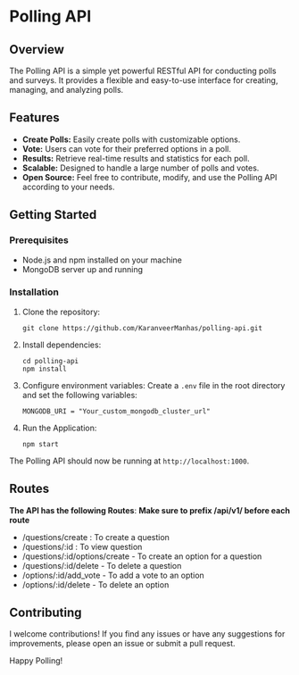 # Polling API


## Overview

The Polling API is a simple yet powerful RESTful API for conducting polls and surveys. It provides a flexible and easy-to-use interface for creating, managing, and analyzing polls.

## Features

- **Create Polls:** Easily create polls with customizable options.
- **Vote:** Users can vote for their preferred options in a poll.
- **Results:** Retrieve real-time results and statistics for each poll.
- **Scalable:** Designed to handle a large number of polls and votes.
- **Open Source:** Feel free to contribute, modify, and use the Polling API according to your needs.

## Getting Started

### Prerequisites

- Node.js and npm installed on your machine
- MongoDB server up and running

### Installation

1. Clone the repository:

   ```
   git clone https://github.com/KaranveerManhas/polling-api.git
   ```
2. Install dependencies:
    ```
    cd polling-api
    npm install
    ```
3. Configure environment variables: 
    Create a `.env` file in the root directory and set the following variables:
    ```
    MONGODB_URI = "Your_custom_mongodb_cluster_url"
    ```
4. Run the Application:
    ```
    npm start
    ```

The Polling API should now be running at `http://localhost:1000`.

## Routes
**The API has the following Routes**:
**Make sure to prefix /api/v1/ before each route**
- /questions/create : To create a question
- /questions/:id : To view question
- /questions/:id/options/create - To create an option for a question
- /questions/:id/delete - To delete a question
- /options/:id/add_vote - To add a vote to an option
- /options/:id/delete - To delete an option

## Contributing

I welcome contributions! If you find any issues or have any suggestions for improvements, please open an issue or submit a pull request.

Happy Polling!